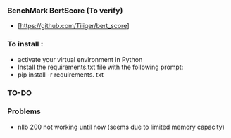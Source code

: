 ### BenchMark BertScore (To verify)
- [https://github.com/Tiiiger/bert_score]


### To install : 
- activate your virtual environment in Python
- Install the requirements.txt file with the following prompt:
- pip install -r requirements. txt


### TO-DO

### Problems
- nllb 200 not working until now (seems due to limited memory capacity)
